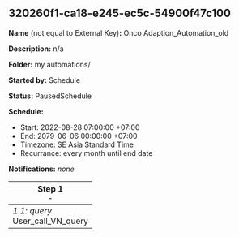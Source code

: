 ## 320260f1-ca18-e245-ec5c-54900f47c100

**Name** (not equal to External Key)**:** Onco Adaption_Automation_old

**Description:** n/a

**Folder:** my automations/

**Started by:** Schedule

**Status:** PausedSchedule

**Schedule:**

* Start: 2022-08-28 07:00:00 +07:00
* End: 2079-06-06 00:00:00 +07:00
* Timezone: SE Asia Standard Time
* Recurrance: every month until end date

**Notifications:** _none_


| Step 1<br>_<small>-</small>_ |
| --- |
| _1.1: query_<br>User_call_VN_query |
